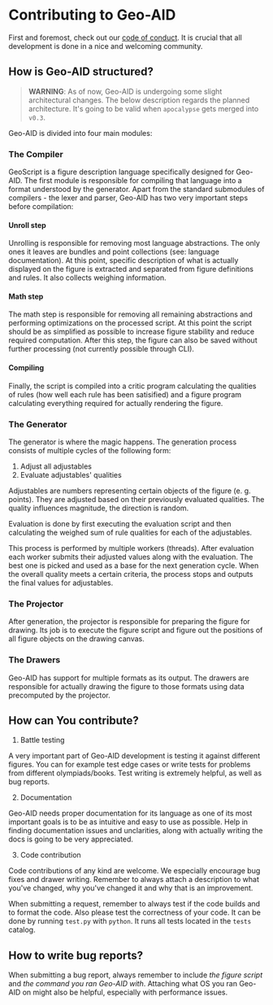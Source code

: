 # Contributing to Geo-AID

First and foremost, check out our [code of conduct](CODE_OF_CONDUCT.md). It is crucial that all development is done in a nice and welcoming community.

## How is Geo-AID structured?

> **WARNING**: As of now, Geo-AID is undergoing some slight architectural changes. The below description regards the planned architecture. It's going to be valid when `apocalypse` gets merged into `v0.3`.

Geo-AID is divided into four main modules:

### The Compiler

GeoScript is a figure description language specifically designed for Geo-AID. The first module is responsible for compiling that language into a format understood by the generator. Apart from the standard submodules of compilers - the lexer and parser, Geo-AID has two very important steps before compilation:

#### **Unroll step**

Unrolling is responsible for removing most language abstractions. The only ones it leaves are bundles and point collections (see: language documentation). At this point, specific description of what is actually displayed on the figure is extracted and separated from figure definitions and rules. It also collects weighing information.

#### **Math step**

The math step is responsible for removing all remaining abstractions and performing optimizations on the processed script. At this point the script should be as simplified as possible to increase figure stability and reduce required computation. After this step, the figure can also be saved without further processing (not currently possible through CLI).

#### **Compiling**

Finally, the script is compiled into a critic program calculating the qualities of rules (how well each rule has been satisified) and a figure program calculating everything required for actually rendering the figure.

### The Generator

The generator is where the magic happens. The generation process consists of multiple cycles of the following form:

1. Adjust all adjustables
2. Evaluate adjustables' qualities

Adjustables are numbers representing certain objects of the figure (e. g. points). They are adjusted based on their previously evaluated qualities. The quality influences magnitude, the direction is random.

Evaluation is done by first executing the evaluation script and then calculating the weighed sum of rule qualities for each of the adjustables.

This process is performed by multiple workers (threads). After evaluation each worker submits their adjusted values along with the evaluation. The best one is picked and used as a base for the next generation cycle. When the overall quality meets a certain criteria, the process stops and outputs the final values for adjustables.

### The Projector

After generation, the projector is responsible for preparing the figure for drawing. Its job is to execute the figure script and figure out the positions of all figure objects on the drawing canvas.

### The Drawers

Geo-AID has support for multiple formats as its output. The drawers are responsible for actually drawing the figure to those formats using data precomputed by the projector.

## How can You contribute?

1. Battle testing

A very important part of Geo-AID development is testing it against different figures. You can for example test edge cases or write tests for problems from different olympiads/books. Test writing is extremely helpful, as well as bug reports.

2. Documentation

Geo-AID needs proper documentation for its language as one of its most important goals is to be as intuitive and easy to use as possible. Help in finding documentation issues and unclarities, along with actually writing the docs is going to be very appreciated.

3. Code contribution

Code contributions of any kind are welcome. We especially encourage bug fixes and drawer writing. Remember to always attach a description to what you've changed, why you've changed it and why that is an improvement.

When submitting a request, remember to always test if the code builds and to format the code. Also please test the correctness of your code. It can be done by running `test.py` with `python`. It runs all tests located in the `tests` catalog.

## How to write bug reports?

When submitting a bug report, always remember to include *the figure script* and *the command you ran Geo-AID with*. Attaching what OS you ran Geo-AID on might also be helpful, especially with performance issues.